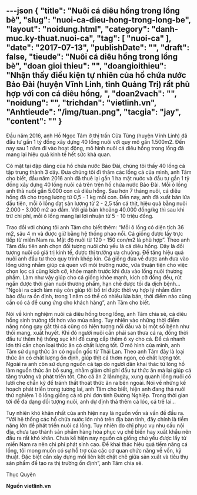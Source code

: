---json
{
    "title": "Nuôi cá diêu hồng trong lồng bè",
    "slug": "nuoi-ca-dieu-hong-trong-long-be",
    "layout": "noidung.html",
    "category": "danh-muc.ky-thuat.nuoi-ca",
    "tag": [
        "nuoi-ca"
    ],
    "date": "2017-07-13",
    "publishDate": "",
    "draft": false,
    "tieude": "Nuôi cá diêu hồng trong lồng bè",
    "doan gioi thieu": "",
    "doangioithieu": "Nhận thấy điều kiện tự nhiên của hồ chứa nước Bảo Đài (huyện Vĩnh Linh, tỉnh Quảng Trị) rất phù hợp với con cá diêu hồng, ",
    "doan2vach": "",
    "noidung": "",
    "trichdan": "vietlinh.vn",
    "Anhtieude": "/img/tuan.png",
    "tacgia": "jay",
    "__content__": ""
}
---
<p>Đầu năm 2016, anh Hồ Ngọc T&acirc;m ở thị trấn Cửa T&ugrave;ng (huyện Vĩnh Linh) đ&atilde; đầu tư gần 1 tỷ đồng x&acirc;y dựng 40 lồng nu&ocirc;i với quy m&ocirc; gần 1.500m2. Đến nay sau 1 năm đi v&agrave;o hoạt động, m&ocirc; h&igrave;nh nu&ocirc;i c&aacute; di&ecirc;u hồng trong lồng đ&atilde; mang lại hiệu quả kinh tế hết sức khả quan.</p>

<p>C&oacute; mặt tại đập d&acirc;ng của hồ chứa nước Bảo Đ&agrave;i, ch&uacute;ng t&ocirc;i thấy 40 lồng c&aacute; tập trung th&agrave;nh 3 d&atilde;y. Đưa ch&uacute;ng t&ocirc;i đi thăm c&aacute;c lồng c&aacute; của m&igrave;nh, anh T&acirc;m cho biết, đầu năm 2016 anh đ&atilde; thu&ecirc; lại gần 1 ha mặt nước v&agrave; đầu tư gần 1 tỷ đồng x&acirc;y dựng 40 lồng nu&ocirc;i c&aacute; tr&ecirc;n tr&ecirc;n hồ chứa nước Bảo Đ&agrave;i. Mỗi &ocirc; lồng anh thả nu&ocirc;i gần 5.000 con c&aacute; di&ecirc;u hồng. Sau hơn 7 th&aacute;ng nu&ocirc;i, c&aacute; di&ecirc;u hồng đ&atilde; cho trọng lượng từ 0,5 - 1 kg mỗi con. Đến nay, anh đ&atilde; xuất b&aacute;n lứa đầu ti&ecirc;n, mỗi &ocirc; lồng đạt sản lượng từ 2 - 2,5 tấn c&aacute; thịt, hiệu quả bằng nu&ocirc;i 2.000 - 3.000 m2 ao đầm. Với gi&aacute; b&aacute;n khoảng 40.000 đồng/kg th&igrave; sau khi trừ chi ph&iacute;, mỗi &ocirc; lồng mang lại lợi nhuận từ 5 - 10 triệu đồng.</p>

<p>Trao đổi với ch&uacute;ng t&ocirc;i anh T&acirc;m cho biết th&ecirc;m: &ldquo;Mỗi &ocirc; lồng c&oacute; diện t&iacute;ch 36 m2, s&acirc;u 4 m v&agrave; được giữ bằng hệ thống phao nổi. C&aacute; giống được lấy trực tiếp từ miền Nam ra. Mật độ nu&ocirc;i từ 120 - 150 con/m2 l&agrave; ph&ugrave; hợp&rdquo;. Theo anh T&acirc;m đầu ti&ecirc;n anh chọn đối tượng nu&ocirc;i chủ yếu l&agrave; c&aacute; di&ecirc;u hồng. Đ&acirc;y l&agrave; đối tượng nu&ocirc;i c&oacute; gi&aacute; trị kinh tế, được thị trường ưa chuộng. Để tăng hiệu quả nu&ocirc;i anh đầu tư theo quy tr&igrave;nh kh&eacute;p k&iacute;n. C&aacute; giống đưa về được anh đưa v&agrave;o lồng ương nhằm gi&uacute;p c&aacute; quen với m&ocirc;i trường nước, vừa thuận tiện cho việc chọn lọc c&aacute; c&ugrave;ng k&iacute;ch cỡ, khỏe mạnh trước khi đưa v&agrave;o lồng nu&ocirc;i thương phẩm. L&agrave;m như vậy gi&uacute;p cho c&aacute; giống khỏe mạnh, k&iacute;ch cỡ đồng đều, r&uacute;t ngắn được thời gian nu&ocirc;i thương phẩm, hạn chế được tối đa dịch bệnh&hellip; &ldquo;Ngo&agrave;i ra c&aacute;ch l&agrave;m n&agrave;y c&ograve;n gi&uacute;p t&ocirc;i bố tr&iacute; được thời vụ hợp l&yacute; nhằm đảm bảo đầu ra ổn định, trong 1 năm c&oacute; thể c&oacute; nhiều lứa b&aacute;n, thời điểm n&agrave;o cũng cần c&oacute; c&aacute; để cung ứng cho kh&aacute;ch h&agrave;ng&rdquo;, anh T&acirc;m cho biết.</p>

<p>N&oacute;i về kinh nghiệm nu&ocirc;i c&aacute; di&ecirc;u hồng trong lồng, anh T&acirc;m chia sẻ, c&aacute; di&ecirc;u hồng sinh trưởng tốt hơn v&agrave;o m&ugrave;a nắng. Tuy nhi&ecirc;n v&agrave;o những thời điểm nắng n&oacute;ng gay gắt th&igrave; c&aacute; cũng c&oacute; hiện tượng nổi đầu v&agrave; bị một số bệnh như thối mang, xuất huyết. Khi đ&oacute; người nu&ocirc;i cần phải san thưa c&aacute; ra, đồng thời đầu tư th&ecirc;m hệ thống sục kh&iacute; để cung cấp th&ecirc;m &ocirc; xy cho c&aacute;. Để c&aacute; nhanh lớn th&igrave; cần chọn loại thức ăn c&oacute; chất lượng tốt. Ở m&ocirc; h&igrave;nh của m&igrave;nh, anh T&acirc;m sử dụng thức ăn c&oacute; nguồn gốc từ Th&aacute;i Lan. Theo anh T&acirc;m đ&acirc;y l&agrave; loại thức ăn c&oacute; chất lượng ổn định, gi&uacute;p thịt c&aacute; thơm ngon, c&oacute; chất lượng tốt. Ngo&agrave;i ra anh c&ograve;n sử dụng nguồn c&aacute; tạp do người d&acirc;n khai th&aacute;c từ l&ograve;ng hồ l&agrave;m nguồn thức ăn bổ sung, nhằm giảm chi ph&iacute; đầu tư thức ăn m&agrave; lại gi&uacute;p c&aacute; tăng trưởng v&agrave; ph&aacute;t triển tốt. Cho c&aacute; ăn 2 lần/ng&agrave;y, xung quanh lồng nu&ocirc;i c&oacute; lưới che chắn kỹ để tr&aacute;nh thất tho&aacute;t thức ăn ra b&ecirc;n ngo&agrave;i. N&oacute;i về những kế hoạch ph&aacute;t triển trong tương lai, anh T&acirc;m cho biết, hiện anh đang thả nu&ocirc;i thử nghiệm 1 &ocirc; lồng giống c&aacute; r&ocirc; phi đơn t&iacute;nh Đường Nghiệp. Trong thời gian tới để đa dạng đối tượng nu&ocirc;i, anh dự định thả th&ecirc;m c&aacute; l&oacute;c, c&aacute; tr&ecirc; lai&hellip;</p>

<p>Tuy nhi&ecirc;n kh&oacute; khăn nhất của anh hiện nay l&agrave; nguồn vốn v&agrave; vấn đề đầu ra. &ldquo;Với hệ thống c&aacute;c hồ chứa nước lớn nhỏ tr&ecirc;n địa b&agrave;n tỉnh, đ&acirc;y ch&iacute;nh l&agrave; tiềm năng lớn để ph&aacute;t triển nu&ocirc;i c&aacute; lồng. Tuy nhi&ecirc;n do chỉ phục vụ nhu cầu nội địa, chưa tạo th&agrave;nh sản phẩm h&agrave;ng h&oacute;a phục vụ chế biến hay xuất khẩu n&ecirc;n đầu ra rất kh&oacute; khăn. Chưa kể hiện nay nguồn c&aacute; giống chủ yếu được lấy từ miền Nam ra n&ecirc;n chi ph&iacute; ph&aacute;t sinh cao. Để khai th&aacute;c hiệu quả tiềm năng c&aacute; lồng, t&ocirc;i mong muốn c&oacute; sự hỗ trợ của c&aacute;c cơ quan chức năng về vốn, kỹ thuật. Đặc biệt cần x&acirc;y dựng mối li&ecirc;n kết chặt chẽ giữa sản xuất v&agrave; ti&ecirc;u thụ sản phẩm để tạo ra thị trường ổn định&rdquo;, anh T&acirc;m chia sẻ.</p>

<p>Thục Quy&ecirc;n</p>

<p><strong>Nguồn vietlinh.vn</strong></p>
